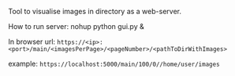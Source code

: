 Tool to visualise images in directory as a web-server.

How to run server:
nohup python gui.py <port> &

In browser url:
`https://<ip>:<port>/main/<imagesPerPage>/<pageNumber>/<pathToDirWithImages>`

example: 
`https://localhost:5000/main/100/0//home/user/images`
